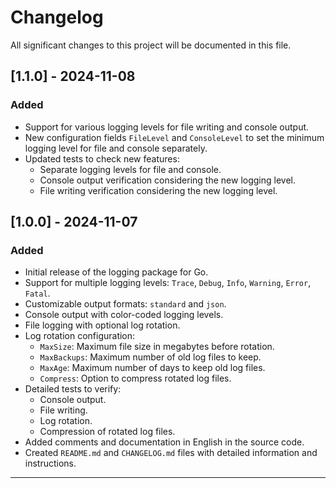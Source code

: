 # Changelog

All significant changes to this project will be documented in this file.

## [1.1.0] - 2024-11-08

### Added

- Support for various logging levels for file writing and console output.
- New configuration fields `FileLevel` and `ConsoleLevel` to set the minimum logging level for file and console separately.
- Updated tests to check new features:
  - Separate logging levels for file and console.
  - Console output verification considering the new logging level.
  - File writing verification considering the new logging level.

## [1.0.0] - 2024-11-07

### Added

- Initial release of the logging package for Go.
- Support for multiple logging levels: `Trace`, `Debug`, `Info`, `Warning`, `Error`, `Fatal`.
- Customizable output formats: `standard` and `json`.
- Console output with color-coded logging levels.
- File logging with optional log rotation.
- Log rotation configuration:
  - `MaxSize`: Maximum file size in megabytes before rotation.
  - `MaxBackups`: Maximum number of old log files to keep.
  - `MaxAge`: Maximum number of days to keep old log files.
  - `Compress`: Option to compress rotated log files.
- Detailed tests to verify:
  - Console output.
  - File writing.
  - Log rotation.
  - Compression of rotated log files.
- Added comments and documentation in English in the source code.
- Created `README.md` and `CHANGELOG.md` files with detailed information and instructions.

---